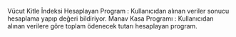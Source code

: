 Vücut Kitle İndeksi Hesaplayan Program : Kullanıcıdan alınan veriler sonucu hesaplama yapıp değeri bildiriyor.
Manav Kasa Programı : Kullanıcıdan alınan verilere göre toplam ödenecek tutarı hesaplayan program.
